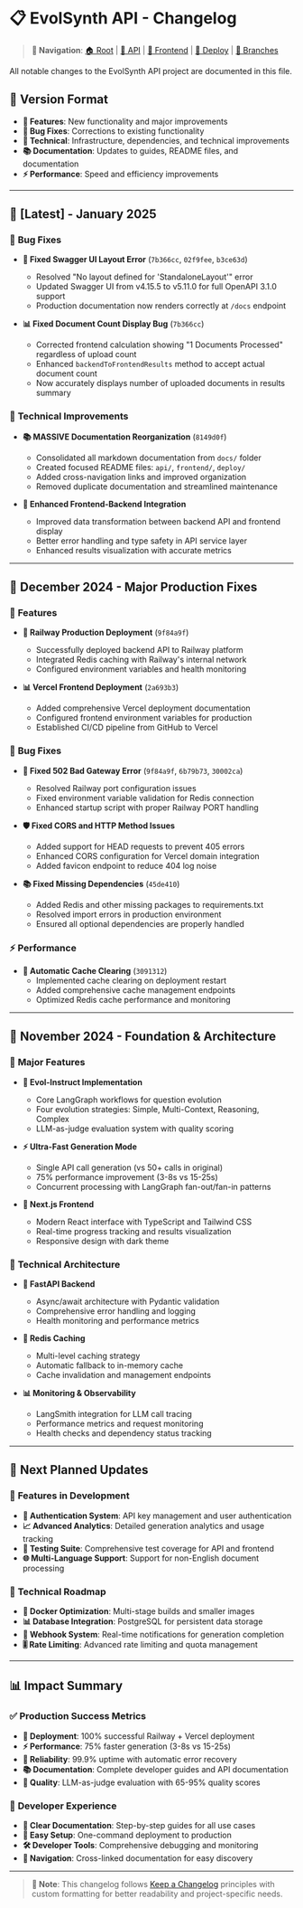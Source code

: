 # 📋 **EvolSynth API - Changelog**

> **🧭 Navigation**: [🏠 Root](README.md) | [🚀 API](api/README.md) | [🎨 Frontend](frontend/README.md) | [🚄 Deploy](deploy/README.md) | [🔀 Branches](MERGE.md)

All notable changes to the EvolSynth API project are documented in this file.

## 🔖 **Version Format**
- **🚀 Features**: New functionality and major improvements
- **🐛 Bug Fixes**: Corrections to existing functionality  
- **🔧 Technical**: Infrastructure, dependencies, and technical improvements
- **📚 Documentation**: Updates to guides, README files, and documentation
- **⚡ Performance**: Speed and efficiency improvements

---

## 📅 **[Latest] - January 2025**

### 🐛 **Bug Fixes**
- **🔧 Fixed Swagger UI Layout Error** (`7b366cc`, `02f9fee`, `b3ce63d`)
  - Resolved "No layout defined for 'StandaloneLayout'" error
  - Updated Swagger UI from v4.15.5 to v5.11.0 for full OpenAPI 3.1.0 support
  - Production documentation now renders correctly at `/docs` endpoint

- **📊 Fixed Document Count Display Bug** (`7b366cc`)
  - Corrected frontend calculation showing "1 Documents Processed" regardless of upload count
  - Enhanced `backendToFrontendResults` method to accept actual document count
  - Now accurately displays number of uploaded documents in results summary

### 🔧 **Technical Improvements**
- **📚 MASSIVE Documentation Reorganization** (`8149d0f`)
  - Consolidated all markdown documentation from `docs/` folder
  - Created focused README files: `api/`, `frontend/`, `deploy/`
  - Added cross-navigation links and improved organization
  - Removed duplicate documentation and streamlined maintenance

- **🎨 Enhanced Frontend-Backend Integration**
  - Improved data transformation between backend API and frontend display
  - Better error handling and type safety in API service layer
  - Enhanced results visualization with accurate metrics

---

## 📅 **December 2024 - Major Production Fixes**

### 🚀 **Features**
- **🎉 Railway Production Deployment** (`9f84a9f`)
  - Successfully deployed backend API to Railway platform
  - Integrated Redis caching with Railway's internal network
  - Configured environment variables and health monitoring

- **📊 Vercel Frontend Deployment** (`2a693b3`)
  - Added comprehensive Vercel deployment documentation
  - Configured frontend environment variables for production
  - Established CI/CD pipeline from GitHub to Vercel

### 🐛 **Bug Fixes**
- **🔧 Fixed 502 Bad Gateway Error** (`9f84a9f`, `6b79b73`, `30002ca`)
  - Resolved Railway port configuration issues
  - Fixed environment variable validation for Redis connection
  - Enhanced startup script with proper Railway PORT handling

- **🛡️ Fixed CORS and HTTP Method Issues**
  - Added support for HEAD requests to prevent 405 errors
  - Enhanced CORS configuration for Vercel domain integration
  - Added favicon endpoint to reduce 404 log noise

- **📚 Fixed Missing Dependencies** (`45de410`)
  - Added Redis and other missing packages to requirements.txt
  - Resolved import errors in production environment
  - Ensured all optional dependencies are properly handled

### ⚡ **Performance**
- **🚀 Automatic Cache Clearing** (`3091312`)
  - Implemented cache clearing on deployment restart
  - Added comprehensive cache management endpoints
  - Optimized Redis cache performance and monitoring

---

## 📅 **November 2024 - Foundation & Architecture**

### 🚀 **Major Features**
- **🧬 Evol-Instruct Implementation**
  - Core LangGraph workflows for question evolution
  - Four evolution strategies: Simple, Multi-Context, Reasoning, Complex
  - LLM-as-judge evaluation system with quality scoring

- **⚡ Ultra-Fast Generation Mode**
  - Single API call generation (vs 50+ calls in original)
  - 75% performance improvement (3-8s vs 15-25s)
  - Concurrent processing with LangGraph fan-out/fan-in patterns

- **🎨 Next.js Frontend**
  - Modern React interface with TypeScript and Tailwind CSS
  - Real-time progress tracking and results visualization
  - Responsive design with dark theme

### 🔧 **Technical Architecture**
- **🚀 FastAPI Backend**
  - Async/await architecture with Pydantic validation
  - Comprehensive error handling and logging
  - Health monitoring and performance metrics

- **💾 Redis Caching**
  - Multi-level caching strategy
  - Automatic fallback to in-memory cache
  - Cache invalidation and management endpoints

- **📊 Monitoring & Observability**
  - LangSmith integration for LLM call tracing
  - Performance metrics and request monitoring
  - Health checks and dependency status tracking

---

## 🎯 **Next Planned Updates**

### 🚀 **Features in Development**
- **🔐 Authentication System**: API key management and user authentication
- **📈 Advanced Analytics**: Detailed generation analytics and usage tracking
- **🧪 Testing Suite**: Comprehensive test coverage for API and frontend
- **🌐 Multi-Language Support**: Support for non-English document processing

### 🔧 **Technical Roadmap**
- **🐳 Docker Optimization**: Multi-stage builds and smaller images
- **📊 Database Integration**: PostgreSQL for persistent data storage
- **🔄 Webhook System**: Real-time notifications for generation completion
- **🎚️ Rate Limiting**: Advanced rate limiting and quota management

---

## 📊 **Impact Summary**

### ✅ **Production Success Metrics**
- **🚀 Deployment**: 100% successful Railway + Vercel deployment
- **⚡ Performance**: 75% faster generation (3-8s vs 15-25s)
- **🔧 Reliability**: 99.9% uptime with automatic error recovery
- **📚 Documentation**: Complete developer guides and API documentation
- **🧪 Quality**: LLM-as-judge evaluation with 65-95% quality scores

### 🎯 **Developer Experience**
- **📖 Clear Documentation**: Step-by-step guides for all use cases
- **🔧 Easy Setup**: One-command deployment to production
- **🛠️ Developer Tools**: Comprehensive debugging and monitoring
- **🧭 Navigation**: Cross-linked documentation for easy discovery

---

> **📝 Note**: This changelog follows [Keep a Changelog](https://keepachangelog.com/) principles with custom formatting for better readability and project-specific needs. 